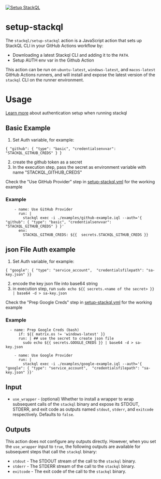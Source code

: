 [![Setup StackQL](https://github.com/stackql/setup-stackql/actions/workflows/setup-stackql.yml/badge.svg)](https://github.com/stackql/setup-stackql/actions/workflows/setup-stackql.yml)  

# setup-stackql

The `stackql/setup-stackql` action is a JavaScript action that sets up StackQL CLI in your GitHub Actions workflow by:

- Downloading a latest Stackql CLI and adding it to the `PATH`.
- Setup AUTH env var in the Github Action

This action can be run on `ubuntu-latest`, `windows-latest`, and `macos-latest` GitHub Actions runners, and will install and expose the latest version of the `stackql` CLI on the runner environment.  

# Usage
[Learn more](https://stackql.io/docs/getting-started/authenticating) about authentication setup when running stackql

## Basic Example
1. Set Auth variable, for example:
```
{ "github": { "type": "basic", "credentialsenvvar": "STACKQL_GITHUB_CREDS" } }
```
2. create the github token as a secret
3. In the execution step, pass the secret as environment variable with name "STACKQL_GITHUB_CREDS"

Check the "Use GitHub Provider" step in [setup-stackql.yml](.github/workflows/setup-stackql.yml) for the working example

### Example
```
    - name: Use GitHub Provider
      run: |
        stackql exec -i ./examples/github-example.iql --auth='{ "github": { "type": "basic", "credentialsenvvar": "STACKQL_GITHUB_CREDS" } }'
      env: 
        STACKQL_GITHUB_CREDS: ${{  secrets.STACKQL_GITHUB_CREDS }}
```


## json File Auth example

1. Set Auth variable, for example:
```
{ "google": { "type": "service_account",  "credentialsfilepath": "sa-key.json" }}
```
2. encode the key json file into base64 string
3. in execution step, run `sudo echo ${{ secrets.<name of the secret> }} | base64 -d > sa-key.json`

Check the "Prep Google Creds" step in [setup-stackql.yml](.github/workflows/setup-stackql.yml) for the working example

### Example
```
  - name: Prep Google Creds (bash)
      if: ${{ matrix.os != 'windows-latest' }}
      run: | ## use the secret to create json file
        sudo echo ${{ secrets.GOOGLE_CREDS }} | base64 -d > sa-key.json

    - name: Use Google Provider
      run: | 
        stackql exec -i ./examples/google-example.iql --auth='{ "google": { "type": "service_account",  "credentialsfilepath": "sa-key.json" }}'
```

## Input
- `use_wrapper` - (optional) Whether to install a wrapper to wrap subsequent calls of
   the `stackql` binary and expose its STDOUT, STDERR, and exit code as outputs
   named `stdout`, `stderr`, and `exitcode` respectively. Defaults to `false`.

## Outputs
This action does not configure any outputs directly. However, when you set the `use_wrapper` input
to `true`, the following outputs are available for subsequent steps that call the `stackql` binary:

- `stdout` - The STDOUT stream of the call to the `stackql` binary.
- `stderr` - The STDERR stream of the call to the `stackql` binary.
- `exitcode` - The exit code of the call to the `stackql` binary.
